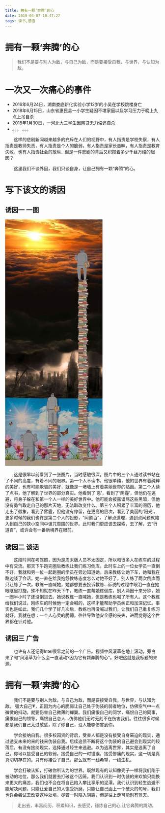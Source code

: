 ```yaml
---
title: 拥有一颗‘奔腾’的心
date: 2019-04-07 10:47:27
tags: 读书,感悟
---
```

# 拥有一颗‘奔腾’的心
>我们不是要与别人为敌，与自己为敌，而是要接受自我，与世界，与认知为敌。
<!--more-->
# 一次又一次痛心的事件
- 2016年6月24日，湖南娄底新化实验小学12岁的小吴在学校跳楼身亡
- 2018年6月15日，山东省惠民县一小学生疑因不堪家庭以及学习压力于晚上九点上吊自杀
- 2018年1月30日，一河北大三学生因网贷无力偿还自杀
- 。。。 。。。

&ensp;&ensp;&ensp;&ensp;这样的悲剧新闻越来越多的充斥在人们的视野中，有人指责是学校失察，有人指责是教师失责，有人指责是个人的脆弱，有人指责是家长愚昧，有人指责是教育失败，也有人指责社会的放纵...但是一件悲剧的背后又积攒着多少千丝万缕的起因？

&ensp;&ensp;&ensp;&ensp;这里我们不谈外因，我们只谈自身，让自己拥有一颗“奔腾”的心。
# 写下该文的诱因
## 诱因一 一图
![基石](拥有一颗‘奔腾’的心/stand.jpg)

&ensp;&ensp;&ensp;&ensp;这是很早以前看到了一张图片，当时感触很深。图片中的三个人通过读书站在了不同的高度，有着不同的眼界。第一个人不读书，他很单纯，他的世界有着纯粹的美好，也有可能欺骗的美好，就像是一堵墙上有着美丽世界的贴画。第二个人读了点书，他了解到了世界的部分真实。他看到了‘恶’，看到了‘阴霾’，但他仍在逃避，将身子躲在和第一个人一样的美好世界中。他可能会披露谩骂这些黑暗，但他没有勇气取走自己的那片天地，无法取改变什么。第三个人积累了丰富的阅历，他走出了假象，看到了雾霾，但他没有停留，在更高的层次，看到了美丽的‘阳光’。更多时候的我们也许是第二个人的投影，“闻道百”，了解点道理，遇到点问题就陷入到自己的狭小空间中诅咒周围的世界。此时我们更应该去探索，去了解，去“行道百”，或许会有一番新境界在眼前。
## 诱因二 谈话
&ensp;&ensp;&ensp;&ensp;这段时间在考驾照，因为是周末版人员不太固定，所以和很多人在练车的过程中有交流。那天下午跑完圈后教练让我们练习倒库。此时车上的一位女学员一直倒不好，我就和另一位一起跑圈的学员在旁边知道她。后来教练让她下车，她和我在路边谈了会话。她一直在给我抱怨教练态度怎么对她不好了，别人练了两次倒库而只让练了一次，教练一直喊她，她都想要去投诉教练...诉说的过程中眼泪一直在她眼眶里打旋。殊不知就在昨天下午，教练一直帮她练倒库，别人两圈十来分钟，她一圈半小时了还没倒进去。她说教练一直喊她，但是教练也喊了所有人。这个教练给我们说过，刚练车的时候他一定会喊的，这样才能帮助学员纠正和加深记忆。事实也是如此，我们几个学了好几次后，教练也再没喊过我们，让我们自己重复练习就好。我就在想：一个人心灵的脆弱，往往导致他安全感的丧失，进而觉得这个世界都在针对他。
## 诱因三 广告
&ensp;&ensp;&ensp;&ensp;也许有人还记得Intel很早之前的一个广告。视频中风滚草在地上滚动，旁白来了句“风滚草为什么会一直滚动?因为它有颗奔腾的心”。好吧这就是我标题的来源。
# 拥有一颗‘奔腾’的心
&ensp;&ensp;&ensp;&ensp;我们不是要与别人为敌，与自己为敌，而是要接受自我，与世界，与认知为敌。
强大自己💗，正因为内心的脆弱让自己处于伪装的弱者地位，仿佛空气中一点微微的抖动，就要伤害自己微薄的蝉翼。我们痛恨自己的同学，痛恨自己的同事，痛恨自己的领导，痛恨自己恋人...仿佛他们无时无刻不在伤害我们。往往很多时候都是我们自己太过敏感，除了你自己，没人能够伤害到你。

&ensp;&ensp;&ensp;&ensp;学会接纳自我。很多校园贷的背后，受害人都是没有接受自身窘迫的现实，通过透支未来的来的钱来伪装自我。后续追债不断将这个伪装的自己避会到现实的较落后，有没有接纳现实，选择通过轻生来逃避。以为逃离世界，其实是逃离了自己。你可以接受自己的软弱，接受自己的一时错误，接受惨痛的现实，这一切是真真切切存在的。只有你接受了自己，那么就有一线希望，一线生机。

&ensp;&ensp;&ensp;&ensp;学会打破认知，打破你所认为的世界。既然现有的认知像壳子一样将我们陷于被动的地位，那么我们就要去打破这个囚笼。我们认识到一时伪装的来欢愉只能换来更大的痛苦，我们也不会在将自己陷入攀比享乐的泥潭。我们认识到轻生逃避不能解决问题，只能让爱自己的人饱受折磨，只能让自己画上一个破灭的句号，我们也许会尝试去改变这种处境。尽管一时陷入阴霾，但是往上走可能别有蓝天。
>走出去，丰富阅历，积累知识，去感受，锤炼自己的心,让它奔腾的跳动。